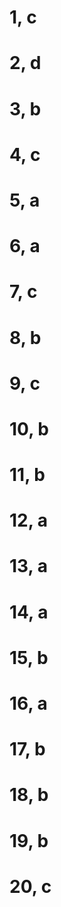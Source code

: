 # 1, c
# 2, d
# 3, b
# 4, c
# 5, a
# 6, a
# 7, c
# 8, b
# 9, c
# 10, b
# 11, b
# 12, a
# 13, a
# 14, a
# 15, b
# 16, a
# 17, b
# 18, b
# 19, b
# 20, c

#
